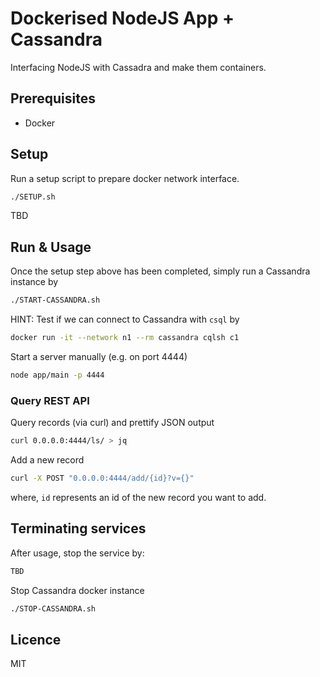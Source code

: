 # Dockerised NodeJS App + Cassandra

Interfacing NodeJS with Cassadra and make them containers.

## Prerequisites

- Docker

## Setup

Run a setup script to prepare docker network interface.

```bash
./SETUP.sh
```

TBD

## Run & Usage

Once the setup step above has been completed, simply run a Cassandra instance by

```bash
./START-CASSANDRA.sh
```

HINT: Test if we can connect to Cassandra with `csql` by

```bash
docker run -it --network n1 --rm cassandra cqlsh c1
```

Start a server manually (e.g. on port 4444)

```bash
node app/main -p 4444
```

### Query REST API

Query records (via curl) and prettify JSON output

```bash
curl 0.0.0.0:4444/ls/ > jq
```

Add a new record

```bash
curl -X POST "0.0.0.0:4444/add/{id}?v={}"
```

where, `id` represents an id of the new record you want to add. 

## Terminating services

After usage, stop the service by:

```bash
TBD
```

Stop Cassandra docker instance

```bash
./STOP-CASSANDRA.sh
```

## Licence

MIT
